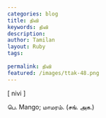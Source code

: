 ```yaml
---
categories: blog
title: நிவி
keywords: நிவி
description: 
author: Tamilan
layout: Ruby
tags: 
 
permalink: நிவி
featured: /images/ttak-48.png
---
```

  
[ nivi ]  
  
பெ. Mango; மாமரம். (சங். அக.)